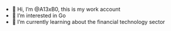 - 👋 Hi, I’m @A13xB0, this is my work account
- 👀 I’m interested in Go 
- 🌱 I’m currently learning about the financial technology sector

<!---
A13xB0/A13xB0 is a ✨ special ✨ repository because its `README.md` (this file) appears on your GitHub profile.
You can click the Preview link to take a look at your changes.
--->
